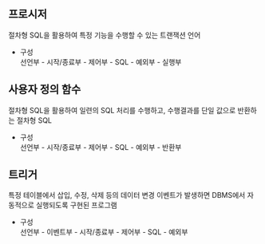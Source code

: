 ## 프로시저
절차형 SQL을 활용하여 특정 기능을 수행할 수 있는 트랜잭션 언어
- 구성<br>
선언부 - 시작/종료부 - 제어부 - SQL - 예외부 - 실행부
## 사용자 정의 함수
절차형 SQL을 활용하여 일련의 SQL 처리를 수행하고, 수행결과를 단일 값으로 반환하는 절차형 SQL
- 구성<br>
선언부 - 시작/종료부 - 제어부 - SQL - 예외부 - 반환부

## 트리거
특정 테이블에서 삽입, 수정, 삭제 등의 데이터 변경 이벤트가 발생하면 DBMS에서 자동적으로 실행되도록 구현된 프로그램
- 구성<br>
선언부 - 이벤트부 - 시작/종료부 - 제어부 - SQL - 예외부


